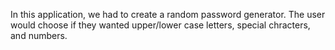 In this application, we had to create a random password generator. The user would choose if they wanted upper/lower case letters, special chracters, and numbers.
